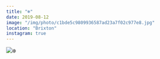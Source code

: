 ```yaml
---
title: "❄️"
date: 2019-08-12
image: "/img/photo/c1bde5c9809936587ad23a7f02c977e8.jpg"
location: "Brixton"
instagram: true
---
```


![❄️](/img/photo/c1bde5c9809936587ad23a7f02c977e8.jpg)
